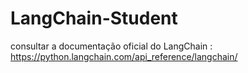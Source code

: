 # LangChain-Student

consultar a documentação oficial do LangChain : https://python.langchain.com/api_reference/langchain/
